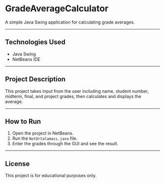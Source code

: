 # GradeAverageCalculator

A simple Java Swing application for calculating grade averages.

---

## Technologies Used

- Java Swing  
- NetBeans IDE

---

## Project Description

This project takes input from the user including name, student number, midterm, final, and project grades, then calculates and displays the average.

---

## How to Run

1. Open the project in NetBeans.
2. Run the `NotOrtalaması.java` file.
3. Enter the grades through the GUI and see the result.

---

## License

This project is for educational purposes only.
